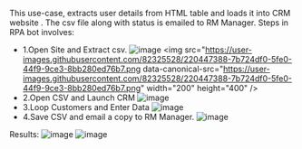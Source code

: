 This use-case, extracts user details from HTML table and loads it into CRM website . The csv file along with status is emailed to RM Manager.
Steps in RPA bot involves:
- 1.Open Site and Extract csv.
![image]()
<img src="https://user-images.githubusercontent.com/82325528/220447388-7b724df0-5fe0-44f9-9ce3-8bb280ed76b7.png data-canonical-src="https://user-images.githubusercontent.com/82325528/220447388-7b724df0-5fe0-44f9-9ce3-8bb280ed76b7.png" width="200" height="400" />
- 2.Open CSV and Launch CRM
![image](https://user-images.githubusercontent.com/82325528/220447457-8a9660f9-3f8d-4df1-adad-6405ef9e72da.png)
- 3.Loop Customers and Enter Data
![image](https://user-images.githubusercontent.com/82325528/220447563-149c2a48-c0a9-4ada-91b8-0a38895a8984.png)
- 4.Save CSV and email a copy to RM Manager.
![image](https://user-images.githubusercontent.com/82325528/220447630-e912ad07-e312-441d-87be-058430ce7008.png)

Results:
![image](https://user-images.githubusercontent.com/82325528/220447718-bb3a5499-7436-4f95-b89a-62c0f85c34a5.png)
![image](https://user-images.githubusercontent.com/82325528/220447769-835cb179-41a0-4275-aaa0-b5e2178f3756.png)

